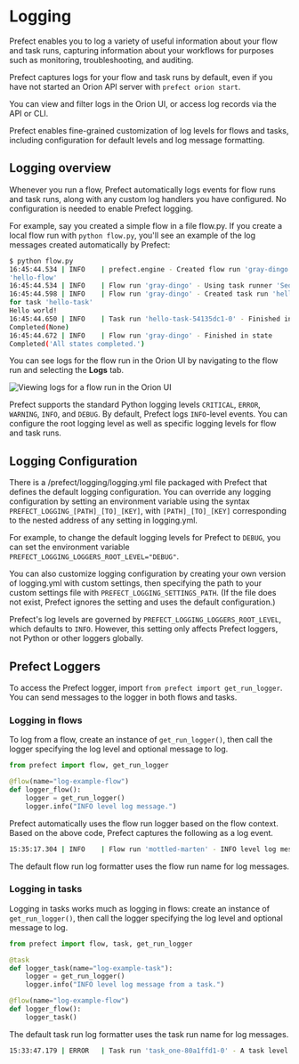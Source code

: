 # Logging

Prefect enables you to log a variety of useful information about your flow and task runs, capturing information about your workflows for purposes such as monitoring, troubleshooting, and auditing.

Prefect captures logs for your flow and task runs by default, even if you have not started an Orion API server with `prefect orion start`.

You can view and filter logs in the Orion UI, or access log records via the API or CLI.

Prefect enables fine-grained customization of log levels for flows and tasks, including configuration for default levels and log message formatting.

## Logging overview

Whenever you run a flow, Prefect automatically logs events for flow runs and task runs, along with any custom log handlers you have configured. No configuration is needed to enable Prefect logging.

For example, say you created a simple flow in a file flow.py. If you create a local flow run with `python flow.py`, you'll see an example of the log messages created automatically by Prefect:

```bash
$ python flow.py
16:45:44.534 | INFO    | prefect.engine - Created flow run 'gray-dingo' for flow 
'hello-flow'
16:45:44.534 | INFO    | Flow run 'gray-dingo' - Using task runner 'SequentialTaskRunner'
16:45:44.598 | INFO    | Flow run 'gray-dingo' - Created task run 'hello-task-54135dc1-0' 
for task 'hello-task'
Hello world!
16:45:44.650 | INFO    | Task run 'hello-task-54135dc1-0' - Finished in state 
Completed(None)
16:45:44.672 | INFO    | Flow run 'gray-dingo' - Finished in state 
Completed('All states completed.')
```

You can see logs for the flow run in the Orion UI by navigating to the flow run and selecting the **Logs** tab.

![Viewing logs for a flow run in the Orion UI](/img/concepts/flow_run_logs.png)

Prefect supports the standard Python logging levels `CRITICAL`, `ERROR`, `WARNING`, `INFO`, and `DEBUG`. By default, Prefect logs `INFO`-level events. You can configure the root logging level as well as specific logging levels for flow and task runs.

## Logging Configuration

There is a /prefect/logging/logging.yml file packaged with Prefect that defines the default logging configuration. You can override any logging configuration by setting an environment variable using the syntax `PREFECT_LOGGING_[PATH]_[TO]_[KEY]`, with `[PATH]_[TO]_[KEY]` corresponding to the nested address of any setting in logging.yml. 

For example, to change the default logging levels for Prefect to `DEBUG`, you can set the environment variable `PREFECT_LOGGING_LOGGERS_ROOT_LEVEL="DEBUG"`.

You can also customize logging configuration by creating your own version of logging.yml with custom settings, then specifying the path to your custom settings file with `PREFECT_LOGGING_SETTINGS_PATH`. (If the file does not exist, Prefect ignores the setting and uses the default configuration.)

Prefect's log levels are governed by `PREFECT_LOGGING_LOGGERS_ROOT_LEVEL`, which defaults to `INFO`. However, this setting only affects Prefect loggers, not Python or other loggers globally.

## Prefect Loggers

To access the Prefect logger, import `from prefect import get_run_logger`. You can send messages to the logger in both flows and tasks.

### Logging in flows

To log from a flow, create an instance of `get_run_logger()`, then call the logger specifying the log level and optional message to log.

```python
from prefect import flow, get_run_logger

@flow(name="log-example-flow")
def logger_flow():
    logger = get_run_logger()
    logger.info("INFO level log message.")
```

Prefect automatically uses the flow run logger based on the flow context. Based on the above code, Prefect captures the following as a log event.

```bash
15:35:17.304 | INFO    | Flow run 'mottled-marten' - INFO level log message.
```

The default flow run log formatter uses the flow run name for log messages.

### Logging in tasks

Logging in tasks works much as logging in flows: create an instance of `get_run_logger()`, then call the logger specifying the log level and optional message to log.

```python
from prefect import flow, task, get_run_logger

@task
def logger_task(name="log-example-task"):
    logger = get_run_logger()
    logger.info("INFO level log message from a task.")

@flow(name="log-example-flow")
def logger_flow():
    logger_task()
```

The default task run log formatter uses the task run name for log messages.

```bash
15:33:47.179 | ERROR   | Task run 'task_one-80a1ffd1-0' - A task level ERROR message.
```

